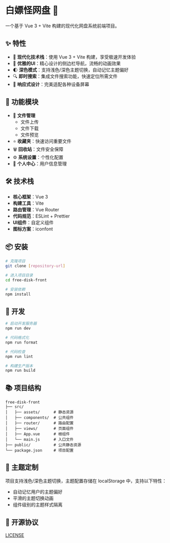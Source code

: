 # 白嫖怪网盘 🚀

一个基于 Vue 3 + Vite 构建的现代化网盘系统前端项目。

## ✨ 特性

- 🎯 **现代化技术栈**：使用 Vue 3 + Vite 构建，享受极速开发体验
- 🎨 **优雅的UI**：精心设计的侧边栏导航，流畅的动画效果
- 🌓 **深色模式**：支持浅色/深色主题切换，自动记忆主题偏好
- 🔍 **即时搜索**：集成文件搜索功能，快速定位所需文件
- 📱 **响应式设计**：完美适配各种设备屏幕

## 🚀 功能模块

- 📂 **文件管理**
  - 文件上传
  - 文件下载
  - 文件预览
- ⭐ **收藏夹**：快速访问重要文件
- 🗑️ **回收站**：文件安全保障
- ⚙️ **系统设置**：个性化配置
- 👤 **个人中心**：用户信息管理

## 🛠️ 技术栈

- **核心框架**：Vue 3
- **构建工具**：Vite
- **路由管理**：Vue Router
- **代码规范**：ESLint + Prettier
- **UI组件**：自定义组件
- **图标方案**：iconfont

## 📦 安装

```bash
# 克隆项目
git clone [repository-url]

# 进入项目目录
cd free-disk-front

# 安装依赖
npm install
```

## 🚀 开发

```bash
# 启动开发服务器
npm run dev

# 代码格式化
npm run format

# 代码检查
npm run lint

# 构建生产版本
npm run build
```

## 📚 项目结构

```
free-disk-front
├── src/
│   ├── assets/      # 静态资源
│   ├── components/  # 公共组件
│   ├── router/      # 路由配置
│   ├── views/       # 页面组件
│   ├── App.vue      # 根组件
│   └── main.js      # 入口文件
├── public/          # 公共静态资源
└── package.json     # 项目配置
```

## 🌈 主题定制

项目支持浅色/深色主题切换，主题配置存储在 localStorage 中，支持以下特性：

- 自动记忆用户的主题偏好
- 平滑的主题切换动画
- 组件级别的主题样式隔离

## 📄 开源协议

[LICENSE](./LICENSE)
